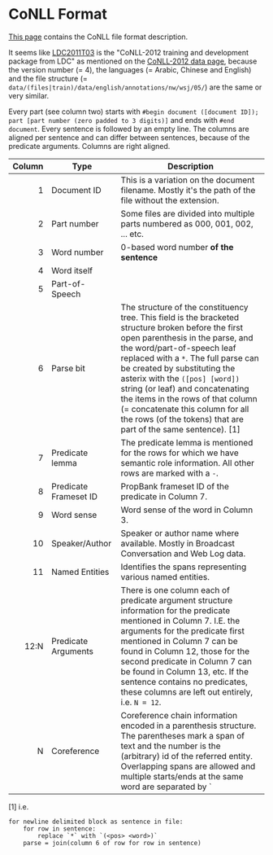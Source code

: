 # CoNLL Format
[This page][CoNLL-2012] contains the CoNLL file format description.

It seems like [LDC2011T03][] is the "CoNLL-2012 training and development package from LDC" as mentioned on the [CoNLL-2012 data page][CoNLL-2012],
because the version number (= 4),
the languages (= Arabic, Chinese and English)
and the file structure (= `data/(files|train)/data/english/annotations/nw/wsj/05/`)
are the same or very similar.

Every part (see column two) starts with `#begin document ([document ID]); part [part number (zero padded to 3 digits)]` and
ends with `#end document`.
Every sentence is followed by an empty line.
The columns are aligned per sentence and
can differ between sentences,
because of the predicate arguments.
Columns are right aligned.

Column  | Type                    | Description
-------:|-------------------------|----------
1       | Document ID             | This is a variation on the document filename. Mostly it's the path of the file without the extension.
2       | Part number             | Some files are divided into multiple parts numbered as 000, 001, 002, ... etc.
3       | Word number             | 0-based word number **of the sentence**
4       | Word itself
5       | Part-of-Speech
6       | Parse bit               | The structure of the constituency tree. This field is the bracketed structure broken before the first open parenthesis in the parse, and the word/part-of-speech leaf replaced with a `*`. The full parse can be created by substituting the asterix with the `([pos] [word])` string (or leaf) and concatenating the items in the rows of that column (= concatenate this column for all the rows (of the tokens) that are part of the same sentence). \[1\]
7       | Predicate lemma         | The predicate lemma is mentioned for the rows for which we have semantic role information. All other rows are marked with a `-`.
8       | Predicate Frameset ID   | PropBank frameset ID of the predicate in Column 7.
9       | Word sense              | Word sense of the word in Column 3.
10      | Speaker/Author          | Speaker or author name where available. Mostly in Broadcast Conversation and Web Log data.
11      | Named Entities          | Identifies the spans representing various named entities.
12:N    | Predicate Arguments     | There is one column each of predicate argument structure information for the predicate mentioned in Column 7. I.E. the arguments for the predicate first mentioned in Column 7 can be found in Column 12, those for the second predicate in Column 7 can be found in Column 13, etc. If the sentence contains no predicates, these columns are left out entirely, i.e. `N = 12`.
N       | Coreference             | Coreference chain information encoded in a parenthesis structure. The parentheses mark a span of text and the number is the (arbitrary) id of the referred entity. Overlapping spans are allowed and multiple starts/ends at the same word are separated by `|`

\[1\] i.e.
```
for newline delimited block as sentence in file:
    for row in sentence:
        replace `*` with `(<pos> <word>)`
    parse = join(column 6 of row for row in sentence)
```

[CoNLL-2012]: http://conll.cemantix.org/2012/data.html
[LDC2011T03]: https://catalog.ldc.upenn.edu/LDC2011T03
